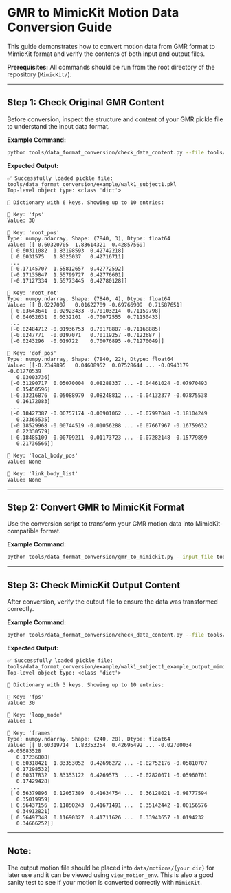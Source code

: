 # GMR to MimicKit Motion Data Conversion Guide

This guide demonstrates how to convert motion data from GMR format to MimicKit format and verify the contents of both input and output files.

**Prerequisites:** All commands should be run from the root directory of the repository (`MimicKit/`).

---

## Step 1: Check Original GMR Content

Before conversion, inspect the structure and content of your GMR pickle file to understand the input data format.

**Example Command:**

```bash
python tools/data_format_conversion/check_data_content.py --file tools/data_format_conversion/example/walk1_subject1.pkl --type pkl
```

**Expected Output:**

```text
✅ Successfully loaded pickle file: tools/data_format_conversion/example/walk1_subject1.pkl
Top-level object type: <class 'dict'>

📂 Dictionary with 6 keys. Showing up to 10 entries:

🔑 Key: 'fps'
Value: 30

🔑 Key: 'root_pos'
Type: numpy.ndarray, Shape: (7840, 3), Dtype: float64
Value: [[ 0.60320705  1.83614321  0.42857569]
 [ 0.60311082  1.83198593  0.42742218]
 [ 0.6031575   1.8325037   0.42716711]
 ...
 [-0.17145707  1.55812657  0.42772592]
 [-0.17135847  1.55799727  0.42776601]
 [-0.17127334  1.55773445  0.42780128]]

🔑 Key: 'root_rot'
Type: numpy.ndarray, Shape: (7840, 4), Dtype: float64
Value: [[ 0.0227007   0.01622789 -0.69766909  0.71587651]
 [ 0.03643641  0.02923433 -0.70103214  0.71159798]
 [ 0.04052631  0.0332101  -0.70072555  0.71150433]
 ...
 [-0.02484712 -0.01936753  0.70178807 -0.71168885]
 [-0.0247771  -0.0197071   0.70119257 -0.7122687 ]
 [-0.0243296  -0.019722    0.70076895 -0.71270049]]

🔑 Key: 'dof_pos'
Type: numpy.ndarray, Shape: (7840, 22), Dtype: float64
Value: [[-0.2349895   0.04608952  0.07528644 ... -0.0943179  -0.01770539
   0.03003736]
 [-0.31290717  0.05070004  0.08288337 ... -0.04461024 -0.07970493
   0.15450596]
 [-0.33216876  0.05088979  0.08248812 ... -0.04132377 -0.07875538
   0.16172083]
 ...
 [-0.18427387 -0.00757174 -0.00901062 ... -0.07997048 -0.18104249
   0.23365535]
 [-0.18529968 -0.00744519 -0.01056288 ... -0.07667967 -0.16759632
   0.22330579]
 [-0.18485109 -0.00709211 -0.01173723 ... -0.07282148 -0.15779899
   0.21736566]]

🔑 Key: 'local_body_pos'
Value: None

🔑 Key: 'link_body_list'
Value: None
```

---

## Step 2: Convert GMR to MimicKit Format

Use the conversion script to transform your GMR motion data into MimicKit-compatible format.

**Example Command:**

```bash
python tools/data_format_conversion/gmr_to_mimickit.py --input_file tools/data_format_conversion/example/walk1_subject1.pkl --output_file tools/data_format_conversion/example/walk1_subject1_example_output_mimickit.pkl --start_frame 60 --end_frame 300
```

---

## Step 3: Check MimicKit Output Content

After conversion, verify the output file to ensure the data was transformed correctly.

**Example Command:**

```bash
python tools/data_format_conversion/check_data_content.py --file tools/data_format_conversion/example/walk1_subject1_example_output_mimickit.pkl --type pkl
```

**Expected Output:**

```text
✅ Successfully loaded pickle file: tools/data_format_conversion/example/walk1_subject1_example_output_mimickit.pkl
Top-level object type: <class 'dict'>

📂 Dictionary with 3 keys. Showing up to 10 entries:

🔑 Key: 'fps'
Value: 30

🔑 Key: 'loop_mode'
Value: 1

🔑 Key: 'frames'
Type: numpy.ndarray, Shape: (240, 28), Dtype: float64
Value: [[ 0.60319714  1.83353254  0.42695492 ... -0.02700034 -0.05683528
   0.17236008]
 [ 0.60318421  1.83353052  0.42696272 ... -0.02752176 -0.05810707
   0.17298532]
 [ 0.60317832  1.83353122  0.4269573  ... -0.02820071 -0.05960701
   0.17429428]
 ...
 [ 0.56379896  0.12057389  0.41634754 ...  0.36128021 -0.98777594
   0.35019959]
 [ 0.56437156  0.11850243  0.41671491 ...  0.35142442 -1.00156576
   0.34912821]
 [ 0.56497348  0.11690327  0.41711626 ...  0.33943657 -1.0194232
   0.34666252]]
```

---

## Note:

The output motion file should be placed into `data/motions/{your dir}` for later use and it can be viewed using `view_motion_env`. This is also a good sanity test to see if your motion is converted correctly with `MimicKit`.
